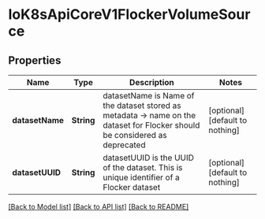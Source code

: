 # IoK8sApiCoreV1FlockerVolumeSource


## Properties
Name | Type | Description | Notes
------------ | ------------- | ------------- | -------------
**datasetName** | **String** | datasetName is Name of the dataset stored as metadata -&gt; name on the dataset for Flocker should be considered as deprecated | [optional] [default to nothing]
**datasetUUID** | **String** | datasetUUID is the UUID of the dataset. This is unique identifier of a Flocker dataset | [optional] [default to nothing]


[[Back to Model list]](../README.md#models) [[Back to API list]](../README.md#api-endpoints) [[Back to README]](../README.md)


